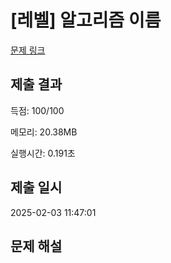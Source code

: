 # [레벨] 알고리즘 이름
[문제 링크](https://softeer.ai/practice/9657)

## 제출 결과
득점: 100/100

메모리: 20.38MB

실행시간: 0.191초


## 제출 일시
2025-02-03 11:47:01


## 문제 해설
